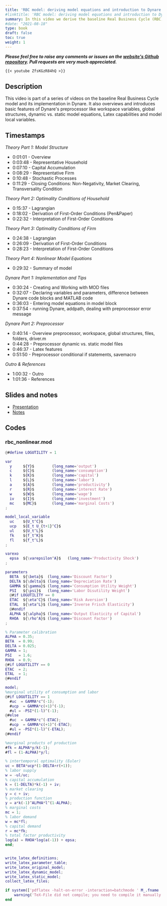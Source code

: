 ```yaml
---
title: 'RBC model: deriving model equations and introduction to Dynare''s preprocessor'
#linktitle: 'RBC model: deriving model equations and introduction to Dynare''s preprocessor'
summary: In this video we derive the baseline Real Business Cycle (RBC) model with leisure and its implementation in Dynare. It also overviews and introduces basic features of Dynare's preprocessor like workspace variables, global structures, dynamic vs. static model equations, Latex capabilities and model local variables.
#date: "2021-08-18"
type: book
draft: false
toc: true
weight: 1
---
```


***Please feel free to raise any comments or issues on the [website's Github repository](https://github.com/wmutschl/website-academic). Pull requests are very much appreciated.***

```md
{{< youtube ZfsKGzR84hQ >}}
```

## Description
This video is part of a series of videos on the baseline Real Business Cycle model and its implementation in Dynare. It also overviews and introduces basic features of Dynare's preprocessor like workspace variables, global structures, dynamic vs. static model equations, Latex capabilities and model local variables.

## Timestamps

*Theory Part 1: Model Structure*
- 0:01:01 - Overview
- 0:03:48 - Representative Household
- 0:07:10 - Capital Accumulation
- 0:08:29 - Representative Firm
- 0:10:48 - Stochastic Processes
- 0:11:29 - Closing Conditions: Non-Negativity, Market Clearing, Transversality Condition

*Theory Part 2: Optimality Conditions of Household*
- 0:15:37 - Lagrangian
- 0:18:02 - Derivation of First-Order Conditions (Pen&Paper)
- 0:22:32 - Interpretation of First-Order Conditions

*Theory Part 3: Optimality Conditions of Firm*
- 0:24:38 - Lagrangian
- 0:26:09 - Derivation of First-Order Conditions
- 0:28:23 - Interpretation of First-Order Conditions

*Theory Part 4: Nonlinear Model Equations*
- 0:29:32 - Summary of model

*Dynare Part 1: Implementation and Tips*
- 0:30:24 - Creating and Working with MOD files
- 0:32:07 - Declaring variables and parameters, difference between Dynare code blocks and MATLAB code
- 0:36:03 - Entering model equations in model block
- 0:37:54 - running Dynare, addpath, dealing with preprocessor error message

*Dynare Part 2: Preprocessor*
- 0:40:14 - Overview preprocessor, workspace, global structures, files, folders, driver.m
- 0:44:28 - Preprocessor dynamic vs. static model files
- 0:46:37 - Latex features
- 0:51:50 - Preprocessor conditional if statements, savemacro

*Outro & References*
- 1:00:32 - Outro
- 1:01:36 - References


## Slides and notes
- [Presentation](/files/intro-dsge-dynare/rbc_model_equations_presentation.pdf)
- [Notes](/files/intro-dsge-dynare/rbc_model_equations_notes.pdf)

## Codes

### rbc_nonlinear.mod
```MATLAB
@#define LOGUTILITY = 1

var
  y     ${Y}$        (long_name='output')
  c     ${C}$        (long_name='consumption')
  k     ${K}$        (long_name='capital')
  l     ${L}$        (long_name='labor')
  a     ${A}$        (long_name='productivity')
  r     ${R}$        (long_name='interest Rate')
  w     ${W}$        (long_name='wage')
  iv    ${I}$        (long_name='investment')
  mc    ${MC}$       (long_name='marginal Costs')
;

model_local_variable
  uc    ${U_t^C}$
  ucp   ${E_t U_{t+1}^C}$
  ul    ${U_t^L}$
  fk    ${f_t^K}$
  fl    ${f_t^L}$
;

varexo
  epsa  ${\varepsilon^A}$   (long_name='Productivity Shock')
;

parameters
  BETA  ${\beta}$  (long_name='Discount Factor')
  DELTA ${\delta}$ (long_name='Depreciation Rate')
  GAMMA ${\gamma}$ (long_name='Consumption Utility Weight')
  PSI   ${\psi}$   (long_name='Labor Disutility Weight')
  @#if LOGUTILITY == 0
  ETAC  ${\eta^C}$ (long_name='Risk Aversion')
  ETAL  ${\eta^L}$ (long_name='Inverse Frisch Elasticity')
  @#endif
  ALPHA ${\alpha}$ (long_name='Output Elasticity of Capital')
  RHOA  ${\rho^A}$ (long_name='Discount Factor')
;

% Parameter calibration
ALPHA = 0.35;
BETA  = 0.99;
DELTA = 0.025;
GAMMA = 1;
PSI   = 1.6;
RHOA  = 0.9;
@#if LOGUTILITY == 0
ETAC  = 2;
ETAL  = 1;
@#endif

model;
%marginal utility of consumption and labor
@#if LOGUTILITY == 1
  #uc  = GAMMA*c^(-1);
  #ucp  = GAMMA*c(+1)^(-1);
  #ul = -PSI*(1-l)^(-1);
@#else
  #uc  = GAMMA*c^(-ETAC);
  #ucp  = GAMMA*c(+1)^(-ETAC);
  #ul = -PSI*(1-l)^(-ETAL);
@#endif

%marginal products of production
#fk = ALPHA*y/k(-1);
#fl = (1-ALPHA)*y/l;

% intertemporal optimality (Euler)
uc = BETA*ucp*(1-DELTA+r(+1));
% labor supply
w = -ul/uc;
% capital accumulation
k = (1-DELTA)*k(-1) + iv;
% market clearing
y = c + iv;
% production function
y = a*k(-1)^ALPHA*l^(1-ALPHA);
% marginal costs
mc = 1;
% labor demand
w = mc*fl;
% capital demand
r = mc*fk;
% total factor productivity
log(a) = RHOA*log(a(-1)) + epsa;
end;


write_latex_definitions;
write_latex_parameter_table;
write_latex_original_model;
write_latex_dynamic_model;
write_latex_static_model;
collect_latex_files;

if system(['pdflatex -halt-on-error -interaction=batchmode ' M_.fname '_TeX_binder.tex'])
    warning('TeX-File did not compile; you need to compile it manually')
end
```